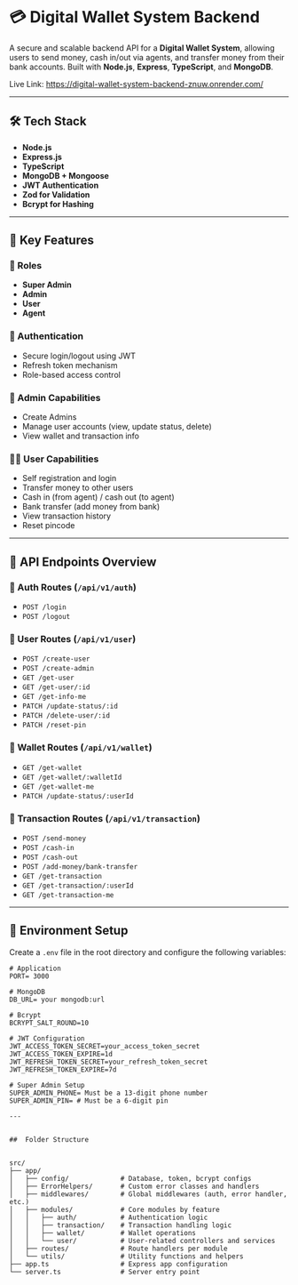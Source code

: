 # 💳 Digital Wallet System Backend

A secure and scalable backend API for a **Digital Wallet System**, allowing users to send money, cash in/out via agents, and transfer money from their bank accounts. Built with **Node.js**, **Express**, **TypeScript**, and **MongoDB**.

Live Link: https://digital-wallet-system-backend-znuw.onrender.com/

---

## 🛠 Tech Stack

- **Node.js**
- **Express.js**
- **TypeScript**
- **MongoDB + Mongoose**
- **JWT Authentication**
- **Zod for Validation**
- **Bcrypt for Hashing**

---

## 🚀 Key Features

### 👥 Roles
- **Super Admin**
- **Admin**
- **User**
- **Agent**

### 🔑 Authentication
- Secure login/logout using JWT
- Refresh token mechanism
- Role-based access control

### 👤 Admin Capabilities
- Create Admins
- Manage user accounts (view, update status, delete)
- View wallet and transaction info

### 👨‍💼 User Capabilities
- Self registration and login
- Transfer money to other users
- Cash in (from agent) / cash out (to agent)
- Bank transfer (add money from bank)
- View transaction history
- Reset pincode

---

## 📂 API Endpoints Overview

### 🔐 Auth Routes (`/api/v1/auth`)
- `POST /login`
- `POST /logout`

### 👤 User Routes (`/api/v1/user`)
- `POST /create-user`
- `POST /create-admin`
- `GET /get-user`
- `GET /get-user/:id`
- `GET /get-info-me`
- `PATCH /update-status/:id`
- `PATCH /delete-user/:id`
- `PATCH /reset-pin`

### 💼 Wallet Routes (`/api/v1/wallet`)
- `GET /get-wallet`
- `GET /get-wallet/:walletId`
- `GET /get-wallet-me`
- `PATCH /update-status/:userId`

### 💸 Transaction Routes (`/api/v1/transaction`)
- `POST /send-money`
- `POST /cash-in`
- `POST /cash-out`
- `POST /add-money/bank-transfer`
- `GET /get-transaction`
- `GET /get-transaction/:userId`
- `GET /get-transaction-me`

---

## 🧪 Environment Setup

Create a `.env` file in the root directory and configure the following variables:

```env
# Application
PORT= 3000

# MongoDB
DB_URL= your mongodb:url

# Bcrypt
BCRYPT_SALT_ROUND=10

# JWT Configuration
JWT_ACCESS_TOKEN_SECRET=your_access_token_secret
JWT_ACCESS_TOKEN_EXPIRE=1d
JWT_REFRESH_TOKEN_SECRET=your_refresh_token_secret
JWT_REFRESH_TOKEN_EXPIRE=7d

# Super Admin Setup
SUPER_ADMIN_PHONE= Must be a 13-digit phone number
SUPER_ADMIN_PIN= # Must be a 6-digit pin

---


##  Folder Structure


src/
├── app/
│   ├── config/             # Database, token, bcrypt configs
│   ├── ErrorHelpers/       # Custom error classes and handlers
│   ├── middlewares/        # Global middlewares (auth, error handler, etc.)
│   ├── modules/            # Core modules by feature
│   │   ├── auth/           # Authentication logic
│   │   ├── transaction/    # Transaction handling logic
│   │   ├── wallet/         # Wallet operations
│   │   └── user/           # User-related controllers and services
│   ├── routes/             # Route handlers per module
│   └── utils/              # Utility functions and helpers
├── app.ts                  # Express app configuration
└── server.ts               # Server entry point
